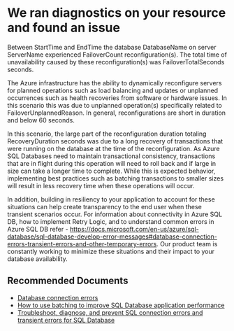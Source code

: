 <properties
	pageTitle="Database connectivity - Failover downtime LongRecovery"
	description="failoverlongrecovery"
	infoBubbleText="Found recent connectivity issue. See details on the right."
	service="microsoft.sql"
	resource="servers"
	authors="subbu-kandhaswamy"
	displayOrder=""
	articleId="UnplannedFailoverLR_D2666F7E-2985-49D9-BCB8-35C787AFC125"
	diagnosticScenario="crc_sqldb_connectivity"
	selfHelpType="rca"
	supportTopicIds="31980414"
	resourceTags=""
	productPesIds="13491"
	cloudEnvironments="public"
/>

# We ran diagnostics on your resource and found an issue

<!--issueDescription-->
Between <!--$StartTime-->StartTime<!--/$startTime--> and <!--$EndTime-->EndTime<!--/$EndTime--> the database <!--$DatabaseName-->DatabaseName<!--/$DatabaseName--> on server <!--$ServerName-->ServerName<!--/$ServerName--> experienced <!--$FailoverCount-->FailoverCount<!--/$FailoverCount--> reconfiguration(s). The total time of unavailability caused by these reconfiguration(s) was <!--$FailoverTotalSeconds-->FailoverTotalSeconds<!--/$FailoverTotalSeconds--> seconds.

The Azure infrastructure has the ability to dynamically reconfigure servers for planned operations such as load balancing and updates or unplanned occurrences such as health recoveries from software or hardware issues. In this scenario this was due to unplanned operation(s) specifically related to <!--$FailoverUnplannedReason-->FailoverUnplannedReason<!--/$FailoverUnplannedReason-->.  In general, reconfigurations are short in duration and below 60 seconds.
<!--/issueDescription-->

In this scenario, the large part of the reconfiguration duration totaling <!--$RecoveryDuration-->RecoveryDuration<!--/$RecoveryDuration--> seconds was due to a long recovery of transactions that were running on the database at the time of the reconfiguration.  As Azure SQL Databases need to maintain transactional consistency, transactions that are in flight during this operation will need to roll back and if large in size can take a longer time to complete.  While this is expected behavior, implementing best practices such as batching transactions to smaller sizes will result in less recovery time when these operations will occur.

In addition, building in resiliency to your application to account for these situations can help create transparency to the end user when these transient scenarios occur. For  information about connectivity in Azure SQL DB, how to implement Retry Logic, and to understand common errors in Azure SQL DB refer - https://docs.microsoft.com/en-us/azure/sql-database/sql-database-develop-error-messages#database-connection-errors-transient-errors-and-other-temporary-errors.  Our product team is constantly working to minimize these situations and their impact to your database availability.

## **Recommended Documents**
* [Database connection errors](https://docs.microsoft.com/azure/sql-database/sql-database-develop-error-messages#database-connection-errors-transient-errors-and-other-temporary-errors)
* [How to use batching to improve SQL Database application performance](https://docs.microsoft.com/azure/sql-database/sql-database-use-batching-to-improve-performance)
* [Troubleshoot, diagnose, and prevent SQL connection errors and transient errors for SQL Database](https://docs.microsoft.com/azure/sql-database/sql-database-connectivity-issues)
